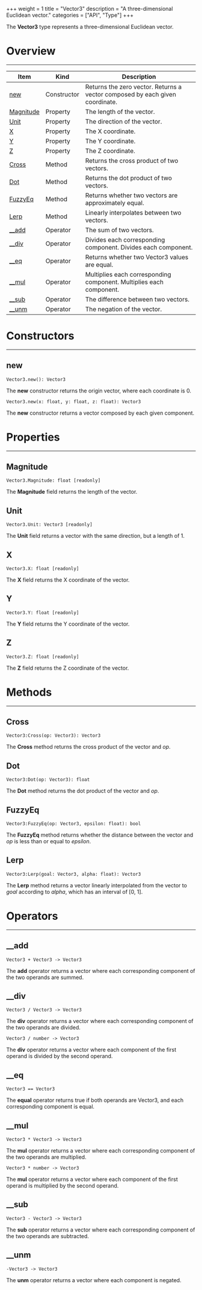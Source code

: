 +++
weight = 1
title = "Vector3"
description = "A three-dimensional Euclidean vector."
categories = ["API", "Type"]
+++

The **Vector3** type represents a three-dimensional Euclidean vector.

# Overview

----

<div class="api-list one two">

| Item | Kind | Description |
| --- | --- | --- |
| [new](#new) | Constructor | Returns the zero vector. Returns a vector composed by each given coordinate. |
| [Magnitude](#magnitude) | Property | The length of the vector. |
| [Unit](#unit) | Property | The direction of the vector. |
| [X](#x) | Property | The X coordinate. |
| [Y](#y) | Property | The Y coordinate. |
| [Z](#z) | Property | The Z coordinate. |
| [Cross](#cross) | Method | Returns the cross product of two vectors. |
| [Dot](#dot) | Method | Returns the dot product of two vectors. |
| [FuzzyEq](#fuzzyeq) | Method | Returns whether two vectors are approximately equal. |
| [Lerp](#lerp) | Method | Linearly interpolates between two vectors. |
| [\_\_add](#__add) | Operator | The sum of two vectors. |
| [\_\_div](#__div) | Operator | Divides each corresponding component. Divides each component. |
| [\_\_eq](#__eq) | Operator | Returns whether two Vector3 values are equal. |
| [\_\_mul](#__mul) | Operator | Multiplies each corresponding component. Multiplies each component. |
| [\_\_sub](#__sub) | Operator | The difference between two vectors. |
| [\_\_unm](#__unm) | Operator | The negation of the vector. |

</div>

# Constructors

----

## new

 `Vector3.new(): Vector3`

The **new** constructor returns the origin vector, where each coordinate
is 0.

 `Vector3.new(x: float, y: float, z: float): Vector3`

The **new** constructor returns a vector composed by each given
component.

# Properties

----

## Magnitude

 `Vector3.Magnitude: float [readonly]`

The **Magnitude** field returns the length of the vector.

## Unit

 `Vector3.Unit: Vector3 [readonly]`

The **Unit** field returns a vector with the same direction, but a length
of 1.

## X

 `Vector3.X: float [readonly]`

The **X** field returns the X coordinate of the vector.

## Y

 `Vector3.Y: float [readonly]`

The **Y** field returns the Y coordinate of the vector.

## Z

 `Vector3.Z: float [readonly]`

The **Z** field returns the Z coordinate of the vector.

# Methods

----

## Cross

 `Vector3:Cross(op: Vector3): Vector3`

The **Cross** method returns the cross product of the vector and
*op*.

## Dot

 `Vector3:Dot(op: Vector3): float`

The **Dot** method returns the dot product of the vector and
*op*.

## FuzzyEq

 `Vector3:FuzzyEq(op: Vector3, epsilon: float): bool`

The **FuzzyEq** method returns whether the distance between the vector and
*op* is less than or equal to *epsilon*.

## Lerp

 `Vector3:Lerp(goal: Vector3, alpha: float): Vector3`

The **Lerp** method returns a vector linearly interpolated from the vector
to *goal* according to *alpha*, which has an interval of \[0, 1\].

# Operators

----

## \_\_add

 `Vector3 + Vector3 -> Vector3`

The **add** operator returns a vector where each corresponding component
of the two operands are summed.

## \_\_div

 `Vector3 / Vector3 -> Vector3`

The **div** operator returns a vector where each corresponding component
of the two operands are divided.

 `Vector3 / number -> Vector3`

The **div** operator returns a vector where each component of the first
operand is divided by the second operand.

## \_\_eq

 `Vector3 == Vector3`

The **equal** operator returns true if both operands are Vector3, and each
corresponding component is equal.

## \_\_mul

 `Vector3 * Vector3 -> Vector3`

The **mul** operator returns a vector where each corresponding component
of the two operands are multiplied.

 `Vector3 * number -> Vector3`

The **mul** operator returns a vector where each component of the first
operand is multiplied by the second operand.

## \_\_sub

 `Vector3 - Vector3 -> Vector3`

The **sub** operator returns a vector where each corresponding component
of the two operands are subtracted.

## \_\_unm

 `-Vector3 -> Vector3`

The **unm** operator returns a vector where each component is negated.